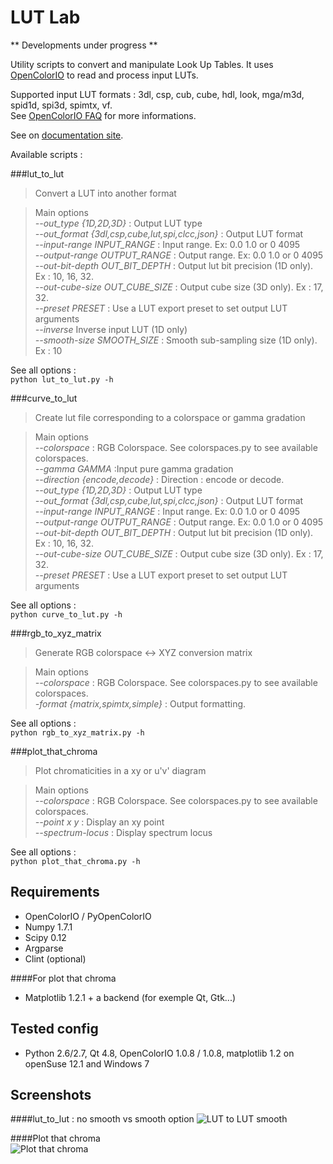 LUT Lab
========================

** Developments under progress **

Utility scripts to convert and manipulate Look Up Tables.
It uses [OpenColorIO](http://opencolorio.org/) to read and process input LUTs.

Supported input LUT formats : 3dl, csp, cub, cube, hdl, look, mga/m3d, spid1d, spi3d, spimtx, vf.   
See [OpenColorIO FAQ](http://opencolorio.org/FAQ.html) for more informations.

See on [documentation site](http://mikrosimage.github.io/ColorPipe-tools/LUTLab/).

Available scripts :   

###lut_to_lut
> Convert a LUT into another format

>Main options  
>  *--out_type {1D,2D,3D}* : Output LUT type   
>  *--out_format {3dl,csp,cube,lut,spi,clcc,json}* : Output LUT format   
>  *--input-range INPUT_RANGE* : Input range. Ex: 0.0 1.0 or 0 4095   
>  *--output-range OUTPUT_RANGE* : Output range. Ex: 0.0 1.0 or 0 4095   
>  *--out-bit-depth OUT_BIT_DEPTH* : Output lut bit precision (1D only). Ex : 10, 16, 32.   
>  *--out-cube-size OUT_CUBE_SIZE* : Output cube size (3D only). Ex : 17, 32.   
>  *--preset PRESET* : Use a LUT export preset to set output LUT arguments   
>  *--inverse*       Inverse input LUT (1D only)   
>  *--smooth-size SMOOTH_SIZE* : Smooth sub-sampling size (1D only). Ex : 10

See all options :   
`python lut_to_lut.py -h`  

###curve_to_lut   
>Create lut file corresponding to a colorspace or gamma gradation

>Main options  
>  *--colorspace* : RGB Colorspace. See colorspaces.py to see available colorspaces.  
>  *--gamma GAMMA* :Input pure gamma gradation   
>  *--direction {encode,decode}* : Direction : encode or decode.   
>  *--out_type {1D,2D,3D}* : Output LUT type   
>  *--out_format {3dl,csp,cube,lut,spi,clcc,json}* : Output LUT format   
>  *--input-range INPUT_RANGE* : Input range. Ex: 0.0 1.0 or 0 4095   
>  *--output-range OUTPUT_RANGE* : Output range. Ex: 0.0 1.0 or 0 4095   
>  *--out-bit-depth OUT_BIT_DEPTH* : Output lut bit precision (1D only). Ex : 10, 16, 32.   
>  *--out-cube-size OUT_CUBE_SIZE* : Output cube size (3D only). Ex : 17, 32.   
>  *--preset PRESET* : Use a LUT export preset to set output LUT arguments  

See all options :   
`python curve_to_lut.py -h` 

###rgb_to_xyz_matrix   
> Generate RGB colorspace <-> XYZ conversion matrix     

>Main options  
>  *--colorspace* : RGB Colorspace. See colorspaces.py to see available colorspaces.   
>  *-format {matrix,spimtx,simple}* : Output formatting.

See all options :   
`python rgb_to_xyz_matrix.py -h`

###plot_that_chroma   
>Plot chromaticities in a xy or u'v' diagram

>Main options   
>  *--colorspace* : RGB Colorspace. See colorspaces.py to see available colorspaces.   
>  *--point x y* :  Display an xy point   
>  *--spectrum-locus* : Display spectrum locus   

See all options :   
`python plot_that_chroma.py -h` 


Requirements
-------------------

+ OpenColorIO / PyOpenColorIO
+ Numpy 1.7.1 
+ Scipy 0.12
+ Argparse
+ Clint (optional)

####For plot that chroma
+ Matplotlib 1.2.1 + a backend (for exemple Qt, Gtk...)

Tested config
-------------
- Python 2.6/2.7, Qt 4.8, OpenColorIO 1.0.8 / 1.0.8, matplotlib 1.2 on openSuse 12.1 and Windows 7


Screenshots
-----------
####lut_to_lut : no smooth vs smooth option
![LUT to LUT smooth](https://dl.dropboxusercontent.com/u/2979643/ext_1d_lut_compare.png "ext_1d_lut")

####Plot that chroma   
![Plot that chroma](https://dl.dropboxusercontent.com/u/2979643/plot_that_chroma.jpg "Plot that chroma")
